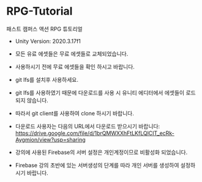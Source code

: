 # RPG-Tutorial
패스트 캠퍼스 액션 RPG 튜토리얼
- Unity Version: 2020.3.17f1
- 모든 유료 에셋들은 무료 에셋들로 교체되었습니다.
- 사용하시기 전에 무료 에셋들을 확인 하시고 바랍니다.

- git lfs를 설치후 사용하세요.
 - git lfs를 사용하였기 때문에 다운로드를 사용 시 유니티 에디터에서 에셋들이 로드 되지 않습니다.
 - 따라서 git client를 사용하여 clone 하시기 바랍니다.

 - 다운로드 사용자는 다음의 URL에서 다운로드 받으시기 바랍니다:
 https://drive.google.com/file/d/1brQMWXXhFtLKfLQlCIT_ecRk-Aygmion/view?usp=sharing
 
 - 강의에 사용된 Firebase의 서버 설정은 개인계정이므로 비활성화 되었습니다.
 - Firebase 강의 초반에 있는 서버생성의 단계를 따라 개인 서버를 생성하여 설정하시기 바랍니다.
